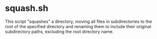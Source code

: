 # squash.sh
This script "squashes" a directory, moving all files in subdirectories to the root of the specified directory and renaming them to include their original subdirectory paths, excluding the root directory name.
